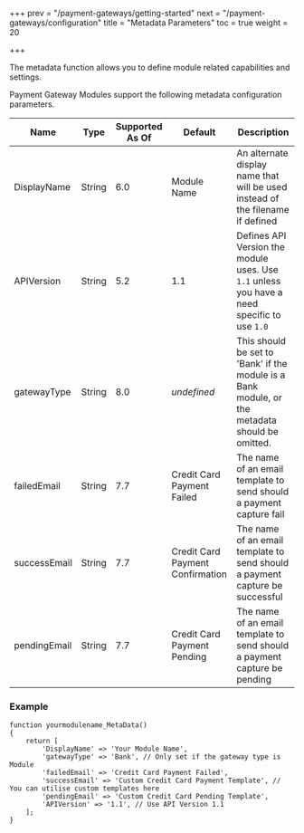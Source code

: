 +++
prev = "/payment-gateways/getting-started"
next = "/payment-gateways/configuration"
title = "Metadata Parameters"
toc = true
weight = 20

+++

The metadata function allows you to define module related capabilities and settings.

Payment Gateway Modules support the following metadata configuration parameters.

| Name | Type | Supported As Of | Default | Description |
| ---- | ---- | --------------- | ------- | ----------- |
| DisplayName | String | 6.0 | Module Name | An alternate display name that will be used instead of the filename if defined |
| APIVersion | String | 5.2 | 1.1 | Defines API Version the module uses. Use `1.1` unless you have a need specific to use `1.0` |
| gatewayType | String | 8.0 | *undefined* | This should be set to 'Bank' if the module is a Bank module, or the metadata should be omitted. |
| failedEmail | String | 7.7 | Credit Card Payment Failed | The name of an email template to send should a payment capture fail |
| successEmail | String | 7.7 | Credit Card Payment Confirmation | The name of an email template to send should a payment capture be successful |
| pendingEmail | String | 7.7 | Credit Card Payment Pending | The name of an email template to send should a payment capture be pending |

### Example

```
function yourmodulename_MetaData()
{
    return [
        'DisplayName' => 'Your Module Name',
        'gatewayType' => 'Bank', // Only set if the gateway type is Module
        'failedEmail' => 'Credit Card Payment Failed',
        'successEmail' => 'Custom Credit Card Payment Template', // You can utilise custom templates here
        'pendingEmail' => 'Custom Credit Card Pending Template',
        'APIVersion' => '1.1', // Use API Version 1.1
    ];
}

```
